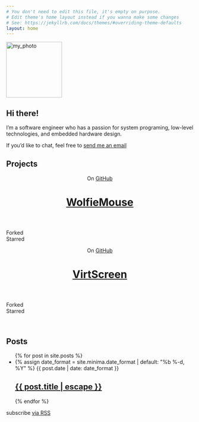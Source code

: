 ```yaml
---
# You don't need to edit this file, it's empty on purpose.
# Edit theme's home layout instead if you wanna make some changes
# See: https://jekyllrb.com/docs/themes/#overriding-theme-defaults
layout: home
---
```


<div class="intro-col-wrapper">
    <div class="intro-col intro-col-1">
        <img src="{{ "/assets/my_photo.png" }}" alt="my_photo" height="150px">
    </div>
    <div class="intro-col intro-col-2">
        <h2 id="hi-there">Hi there!</h2>
        <p>I’m a software engineer who has a passion for system programing, low-level technologies, and embedded hardware design.</p>
        <p>If you’d like to chat, feel free to <a href="mailto:{{ site.email }}">send me an email</a></p>
    </div>
</div>

## Projects

<div class="intro-col-wrapper">
  <div class="intro-col intro-col-half">
    <div class="card" data-gh-project="kbumsik/WolfieMouse">
      <header class="card-header">
        <p class="card-suptitle">On <a href="https://github.com/kbumsik/WolfieMouse" title="View on   GitHub">GitHub</a></p>
        <h1 class="card-title"><a href="https://github.com/kbumsik/WolfieMouse" title="View   more">WolfieMouse</a></h1>
      </header>
      <div class="card-body">
        <dl class="card-details">
          <dt>Forked</dt>
          <dd class="fork"><a href="https://github.com/kbumsik/WolfieMouse/fork" title="View fork   details"><!-- Fork count via javascript --></a></dd>
          <dt>Starred</dt>
          <dd class="star"><a href="https://github.com/kbumsik/WolfieMouse/stargazers" title="View fork   details"><!-- Stargazers count via javascript --></a></dd>
        </dl>
      </div>
    </div>
  </div>

  <div class="intro-col intro-col-half">
    <div class="card" data-gh-project="kbumsik/VirtScreen">
      <header class="card-header">
        <p class="card-suptitle">On <a href="https://github.com/kbumsik/VirtScreen" title="View on  GitHub">GitHub</a></p>
        <h1 class="card-title"><a href="https://github.com/kbumsik/VirtScreen" title="View  more">VirtScreen</a></h1>
      </header>
      <div class="card-body">
        <dl class="card-details">
          <dt>Forked</dt>
          <dd class="fork"><a href="https://github.com/kbumsik/VirtScreen/fork" title="View fork details"><!--  Fork count via javascript --></a></dd>
          <dt>Starred</dt>
          <dd class="star"><a href="https://github.com/kbumsik/VirtScreen/stargazers" title="View fork  details"><!-- Stargazers count via javascript --></a></dd>
        </dl>
      </div>
    </div>
  </div>
</div>

<br/>

## Posts

<ul class="post-list">
  {% for post in site.posts %}
    <li>
      {% assign date_format = site.minima.date_format | default: "%b %-d, %Y" %}
      <span class="post-meta">{{ post.date | date: date_format }}</span>
      <h2>
        <a class="post-link" href="{{ post.url | relative_url }}">{{ post.title | escape }}</a>
      </h2>
    </li>
  {% endfor %}
</ul>
<p class="rss-subscribe">subscribe <a href="{{ "/feed.xml" | relative_url }}">via RSS</a></p>
